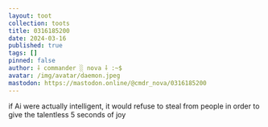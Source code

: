 ```yaml
---
layout: toot
collection: toots
title: 0316185200
date: 2024-03-16
published: true
tags: []
pinned: false
author: ⸸ commander ░ nova ⸸ :~$
avatar: /img/avatar/daemon.jpeg
mastodon: https://mastodon.online/@cmdr_nova/0316185200
---
```


if Ai were actually intelligent, it would refuse to steal from people in order to give the talentless 5 seconds of joy
